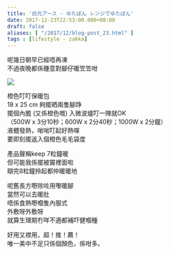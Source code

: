 ```yaml
---
title: '白元アース - ゆたぽん レンジでゆたぽん'
date: 2017-12-23T22:53:00.000+08:00
draft: false
aliases: [ "/2017/12/blog-post_23.html" ]
tags : [lifestyle - zakka]
---
```


呢幾日朝早已經唔再凍  
不過夜晚都係鍾意對腳仔暖笠笠咁  

![](/images/hakugencusion.jpg)

橙色叮叮保暖包  
18 x 25 cm 夠擺晒兩隻腳踭  
擺個內膽 (又係橙色嘅) 入微波爐叮一陣就OK  
（500W x 3分10秒；600W x 2分40秒；1000W x 2分鐘）  
液體發熱，啱啱叮起好熱㗎  
要即刻擺返入個橙色毛毛袋度  
  
產品聲稱keep 7粒鐘暖  
但可能我係擺被竇裡面啦  
瞓完8粒鐘拎起都仲暖暖地  
  
呢舊長方嘢除咗用嚟暖腳  
當然可以去暖肚  
唔係食熱嘢嗰隻內服式  
外敷呀外敷呀  
就算生理期冇咩不適都補吓健嗰種  
  
好用又襟用，超！推！薦！  
唯一美中不足只係個顏色，係咁多。
